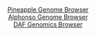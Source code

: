<div id="Pineapple_Genome_Browser" align="center">
  <a href="https://igv.org/app/?sessionURL=blob:zZL9i5swHIf_l8CNDaxGU7UKx.i99mXcW.c5ehwSNdpwMfGSaK8t_d.XHRv7ZQfXHzYGgvolJp_P47MDPZGKCg5i4Nmub7susIBaifUCNy0jV7ghCsQVZopYQJKKSMILAuIdqLDSOLn7Yr5cad2q2HGobgcN5rWwFbJxg7eC47WyC9E4p4IxnAuJtZDKOZG4Fw6t.8Ga5LhtbXM2sn2nxBo7mLUrwZVwWsLrbG32y36Nsppw0ZCs6ZimrwEyk8dkLO0Kfx6ni3FREKXmZDMtj8fz6fgenSfLy.B0mVxP0iRIPyxozbHuJDk.8i7YlifqaTLzlyopv3X0vm9O6nlQ89sjdPbh_KWlkqhjN3RHKITRMDBoKC_Jy__U2lz0wObP3Y0pf4b858ntdryAd7jrYXPN0Xwa1H9sHoK9BZgoOuMCKFYyjF1oIRhYvhcMfjy6IwvCyPCRgoL44dECWuLiySx_2AG9aY0xQJHn7lUeCwhZEgniQQRh6EaR5w_DIYwid2_tQCfZ34N7kdxFIfTGnhdkFWXa6FxmirfKxpzbfVHZ9fZAmuksyNHN0r0clqNZf2XIpidfb80t9BFMRm_wtIA5_vUnmrLvSfVP3HtPEFvnhwo3vT5H.cwgWaluslnNUnmqEpZ7zHu5eHoT0GFwKiEbrM16MzGvP53rsaSYazPoqaI5ZVRvUsNRrEHsesioCwrBhHERyDr_CC1ouT789FtRtH_cfwc-">Pineapple Genome Browser</a>
</div>
<div id="Alphonso_Genome_Browser" align="center">
  <a href="https://igv.org/app/?sessionURL=blob:zZJ_a6MwHMbfS2DjDqwmOrUK43Bt96vbytbzChtDokabu5i4JNW1pe992bjj_rnB.scdB4LmSzTP8_GzBR2RigoOYuDayLcRAhZQS9HPcdMycoMbokBcYaaIBSSpiCS8ICDeggorjdO7K_PmUutWxY5DdTtoMK.FrTwbN3gjOO6VXYjGGQnGcC4k1kIq50TiTji07gY9yXHb2uZsz_adEmvsYNYuBVfCaQmvs958L_s1ymrCRUOyZsU0fQuQmTwmY2lX.EuymCdFQZSakvVFeZxML5Jv3iS9PwtG9.nsfJEGi8M5rTnWK0mOwztfjjbnl5thdToeorKjwyi_vPJqmB5448PJc0slUccoREMvRDB6BUN5SZ7_p87monv2PhqX87Pz2bwL..tZfh.iySpg09H32YF7Onmn.c4CTBQrYwIoljKMEbQ8GFi.GwxeH9HQgjAyfKSgIH54tICWuPhhtj9sgV63xhegyNPqTR0LCFkSCeJBBGGIosj1j8IjGEVoZ23BSrK_B_c0vYtC6CauG2QVZdrIXGaKt8rGnNtdUdn1Zl.aXxNy9UzTa0NPzEZlbu7z9Q0bjslTu6jfNckc__YTTdmPpPon7n0kiK3zfYU7cE_G_rR5SqZNvehuDaBRH7FgulT.LDGr2z9Cck3l_QBVQjZYm_1mYpY_veuwpJhrM.ioojllVK8XhqXoQYxcz.gLCsGE8RHIOv8ELWghH37.ram3e9y9AA--">Alphonso Genome Browser</a>
</div>


<div id="DAF_Genomics_Browser" align="center">
  <a href="https://igv.org/app/?sessionURL=blob:tZHtatswFIbvRbD.sh1LduLYEIbp2s5ttrXJ3GwpJSjycazWslxJXtKG3PuE1zHYKGPQgSQkzsf76jx79A2U5rJBCSIeHnoYIwfpSm7nVLQ1fKQCNEpKWmtwkIISFDQMULJHJdWG5rOprayMaXUyGBS0dDfQSMGZ9nTg0dbVsjMV2FSXeFTQJ9nQrfaYFDbZ0AGt20o2Wg4oY6C16w9aaDarLbXHz9iqbwkr0dWG96ora8IaK7ySWre8KWD3FyP_Qdku_jZdzNO._gIes2KSXmTpdXCSL89Gx8v80_tFPloczfmmoaZTMPkAZ1O8IcNLcn.9LK9m6u54t2zFeRZevQneHZ3sWq5AT3CEx0GEfRKig4NqyTqLALFK4QSHTkTGDglD9_kaDEd2BkpylNzcOsgoyu5t.s0emcfWgkIaHrqemYOkKkChxI19P8JxTIZhFPpxjA_OHnWqfmWSp_ksjnySEjLy1lRY_ZLX_fis0J_B18L4W2e7_xWTMXcB0edfTrOvdTf9nE3HY72eBYyv2QuYHPTit0qpBDU29OP5DIXWVk1AY35RCQ63h.8-">DAF Genomics Browser</a>
</div>
